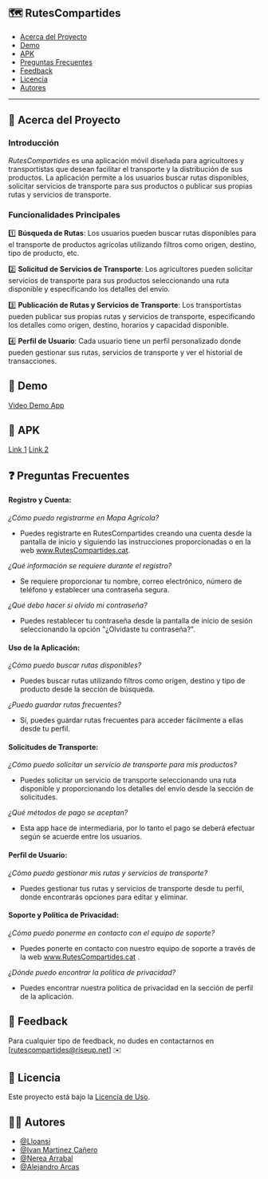 ## 🗺️ RutesCompartides

- [Acerca del Proyecto](#acerca-del-proyecto)
- [Demo](#demo)
- [APK](#apk)
- [Preguntas Frecuentes](#preguntas-frecuentes)
- [Feedback](#feedback)
- [Licencia](#licencia)
- [Autores](#autores)

---

## 🌱 Acerca del Proyecto

### Introducción
*RutesCompartides* es una aplicación móvil diseñada para agricultores y transportistas que desean facilitar el transporte y la distribución de sus productos. La aplicación permite a los usuarios buscar rutas disponibles, solicitar servicios de transporte para sus productos o publicar sus propias rutas y servicios de transporte.

### Funcionalidades Principales

1️⃣ **Búsqueda de Rutas**: Los usuarios pueden buscar rutas disponibles para el transporte de productos agrícolas utilizando filtros como origen, destino, tipo de producto, etc.

2️⃣ **Solicitud de Servicios de Transporte**: Los agricultores pueden solicitar servicios de transporte para sus productos seleccionando una ruta disponible y especificando los detalles del envío.

3️⃣ **Publicación de Rutas y Servicios de Transporte**: Los transportistas pueden publicar sus propias rutas y servicios de transporte, especificando los detalles como origen, destino, horarios y capacidad disponible.

4️⃣ **Perfil de Usuario**: Cada usuario tiene un perfil personalizado donde pueden gestionar sus rutas, servicios de transporte y ver el historial de transacciones.

## 🎥 Demo
[Video Demo App](#)

## 🔗 APK
[Link 1](https://www.mediafire.com/file/cz6vjc3nruxxgo9/app-debug.apk/file)
[Link 2](https://mega.nz/file/UPdn1byK#sPFIy9Bq3T4SkmIBS-o5Ft_wESsx5jm7ahanECrXlYQ)


## ❓ Preguntas Frecuentes

#### Registro y Cuenta:
*¿Cómo puedo registrarme en Mapa Agrícola?*
- Puedes registrarte en RutesCompartides creando una cuenta desde la pantalla de inicio y siguiendo las instrucciones proporcionadas o en la web www.RutesCompartides.cat.

*¿Qué información se requiere durante el registro?*
- Se requiere proporcionar tu nombre, correo electrónico, número de teléfono y establecer una contraseña segura.

*¿Qué debo hacer si olvido mi contraseña?*
- Puedes restablecer tu contraseña desde la pantalla de inicio de sesión seleccionando la opción "¿Olvidaste tu contraseña?".

#### Uso de la Aplicación:
*¿Cómo puedo buscar rutas disponibles?*
- Puedes buscar rutas utilizando filtros como origen, destino y tipo de producto desde la sección de búsqueda.

*¿Puedo guardar rutas frecuentes?*
- Sí, puedes guardar rutas frecuentes para acceder fácilmente a ellas desde tu perfil.

#### Solicitudes de Transporte:
*¿Cómo puedo solicitar un servicio de transporte para mis productos?*
- Puedes solicitar un servicio de transporte seleccionando una ruta disponible y proporcionando los detalles del envío desde la sección de solicitudes.

*¿Qué métodos de pago se aceptan?*
- Esta app hace de intermediaria, por lo tanto el pago se deberá efectuar según se acuerde entre los usuarios.

#### Perfil de Usuario:
*¿Cómo puedo gestionar mis rutas y servicios de transporte?*
- Puedes gestionar tus rutas y servicios de transporte desde tu perfil, donde encontrarás opciones para editar y eliminar.

#### Soporte y Política de Privacidad:
*¿Cómo puedo ponerme en contacto con el equipo de soporte?*
- Puedes ponerte en contacto con nuestro equipo de soporte a través de la web www.RutesCompartides.cat .

*¿Dónde puedo encontrar la política de privacidad?*
- Puedes encontrar nuestra política de privacidad en la sección de perfil de la aplicación.

## 📝 Feedback
Para cualquier tipo de feedback, no dudes en contactarnos en [rutescompartides@riseup.net] ✉️

## 📜 Licencia
Este proyecto está bajo la [Licencia de Uso](LICENSE.txt).

## 👨‍💻 Autores
- [@Lloansi](https://github.com/Lloansi)
- [@Ivan Martinez Cañero](https://github.com/IvanCaEz)
- [@Nerea Arrabal](https://github.com/NereaAL)
- [@Alejandro Arcas](https://github.com/AlejandroAndroidDev)
